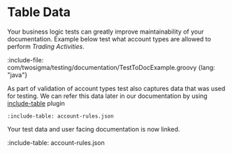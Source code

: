# Table Data

Your business logic tests can greatly improve maintainability of your documentation.
Example below test what account types are allowed to perform *Trading Activities*.

:include-file: com/twosigma/testing/documentation/TestToDocExample.groovy {lang: "java"}

As part of validation of account types test also captures data that was used for testing. 
We can refer this data later in our documentation by using [include-table](layout/tables) plugin

    :include-table: account-rules.json
     
Your test data and user facing documentation is now linked.

:include-table: account-rules.json 